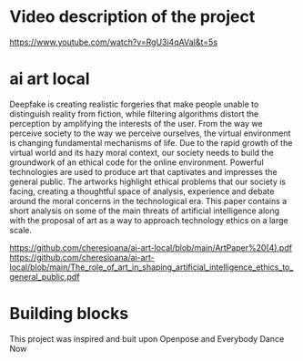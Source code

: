 # Video description of the project

https://www.youtube.com/watch?v=RgU3i4qAVaI&t=5s


# ai art local


Deepfake is creating realistic forgeries that make people unable to distinguish reality from fiction, while filtering algorithms distort the perception by amplifying the interests of the user. From the way we perceive society to the way we perceive ourselves, the virtual environment is changing fundamental mechanisms of life. Due to the rapid growth of the virtual world and its hazy moral context, our society needs to build the groundwork of an ethical code for the online environment. Powerful technologies are used to produce art that captivates and impresses the general public. The artworks highlight ethical problems that our society is facing, creating a thoughtful space of analysis, experience and debate around the moral concerns in the technological era. This paper contains a short analysis on some of the main threats of artificial intelligence along with the proposal of art as a way to approach technology ethics on a large scale.

https://github.com/cheresioana/ai-art-local/blob/main/ArtPaper%20(4).pdf
https://github.com/cheresioana/ai-art-local/blob/main/The_role_of_art_in_shaping_artificial_intelligence_ethics_to_general_public.pdf

# Building blocks
This project was inspired and buit upon Openpose and Everybody Dance Now

